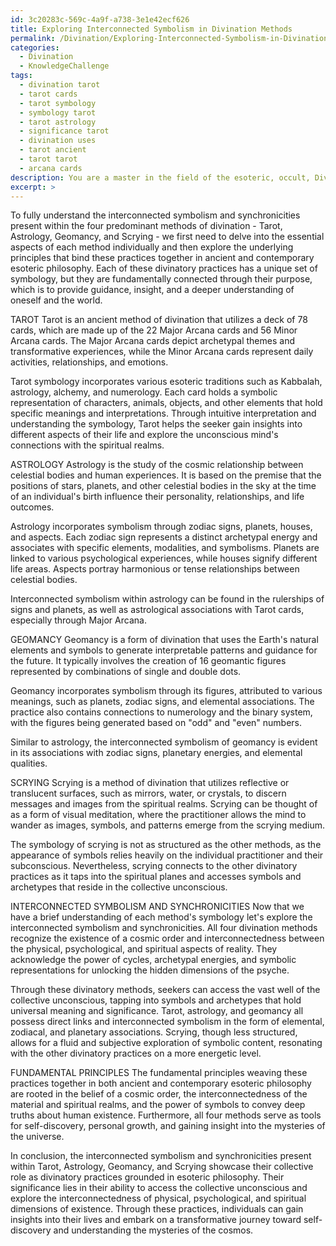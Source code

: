 ```yaml
---
id: 3c20283c-569c-4a9f-a738-3e1e42ecf626
title: Exploring Interconnected Symbolism in Divination Methods
permalink: /Divination/Exploring-Interconnected-Symbolism-in-Divination-Methods/
categories:
  - Divination
  - KnowledgeChallenge
tags:
  - divination tarot
  - tarot cards
  - tarot symbology
  - symbology tarot
  - tarot astrology
  - significance tarot
  - divination uses
  - tarot ancient
  - tarot tarot
  - arcana cards
description: You are a master in the field of the esoteric, occult, Divination and Education. You are a writer of tests, challenges, books and deep knowledge on Divination for initiates and students to gain deep insights and understanding from. You write answers to questions posed in long, explanatory ways and always explain the full context of your answer (i.e., related concepts, formulas, examples, or history), as well as the step-by-step thinking process you take to answer the challenges. Be rigorous and thorough, and summarize the key themes, ideas, and conclusions at the end.
excerpt: >
---
```

  To fully understand the interconnected symbolism and synchronicities present within the four predominant methods of divination - Tarot, Astrology, Geomancy, and Scrying - we first need to delve into the essential aspects of each method individually and then explore the underlying principles that bind these practices together in ancient and contemporary esoteric philosophy. Each of these divinatory practices has a unique set of symbology, but they are fundamentally connected through their purpose, which is to provide guidance, insight, and a deeper understanding of oneself and the world.
  
  TAROT
  Tarot is an ancient method of divination that utilizes a deck of 78 cards, which are made up of the 22 Major Arcana cards and 56 Minor Arcana cards. The Major Arcana cards depict archetypal themes and transformative experiences, while the Minor Arcana cards represent daily activities, relationships, and emotions.
  
  Tarot symbology incorporates various esoteric traditions such as Kabbalah, astrology, alchemy, and numerology. Each card holds a symbolic representation of characters, animals, objects, and other elements that hold specific meanings and interpretations. Through intuitive interpretation and understanding the symbology, Tarot helps the seeker gain insights into different aspects of their life and explore the unconscious mind's connections with the spiritual realms.
  
  ASTROLOGY
  Astrology is the study of the cosmic relationship between celestial bodies and human experiences. It is based on the premise that the positions of stars, planets, and other celestial bodies in the sky at the time of an individual's birth influence their personality, relationships, and life outcomes.
  
  Astrology incorporates symbolism through zodiac signs, planets, houses, and aspects. Each zodiac sign represents a distinct archetypal energy and associates with specific elements, modalities, and symbolisms. Planets are linked to various psychological experiences, while houses signify different life areas. Aspects portray harmonious or tense relationships between celestial bodies.
  
  Interconnected symbolism within astrology can be found in the rulerships of signs and planets, as well as astrological associations with Tarot cards, especially through Major Arcana.
  
  GEOMANCY
  Geomancy is a form of divination that uses the Earth's natural elements and symbols to generate interpretable patterns and guidance for the future. It typically involves the creation of 16 geomantic figures represented by combinations of single and double dots.
  
  Geomancy incorporates symbolism through its figures, attributed to various meanings, such as planets, zodiac signs, and elemental associations. The practice also contains connections to numerology and the binary system, with the figures being generated based on "odd" and "even" numbers.
  
  Similar to astrology, the interconnected symbolism of geomancy is evident in its associations with zodiac signs, planetary energies, and elemental qualities.
  
  SCRYING
  Scrying is a method of divination that utilizes reflective or translucent surfaces, such as mirrors, water, or crystals, to discern messages and images from the spiritual realms. Scrying can be thought of as a form of visual meditation, where the practitioner allows the mind to wander as images, symbols, and patterns emerge from the scrying medium.
  
  The symbology of scrying is not as structured as the other methods, as the appearance of symbols relies heavily on the individual practitioner and their subconscious. Nevertheless, scrying connects to the other divinatory practices as it taps into the spiritual planes and accesses symbols and archetypes that reside in the collective unconscious.
  
  INTERCONNECTED SYMBOLISM AND SYNCHRONICITIES
  Now that we have a brief understanding of each method's symbology let's explore the interconnected symbolism and synchronicities. All four divination methods recognize the existence of a cosmic order and interconnectedness between the physical, psychological, and spiritual aspects of reality. They acknowledge the power of cycles, archetypal energies, and symbolic representations for unlocking the hidden dimensions of the psyche.
  
  Through these divinatory methods, seekers can access the vast well of the collective unconscious, tapping into symbols and archetypes that hold universal meaning and significance. Tarot, astrology, and geomancy all possess direct links and interconnected symbolism in the form of elemental, zodiacal, and planetary associations. Scrying, though less structured, allows for a fluid and subjective exploration of symbolic content, resonating with the other divinatory practices on a more energetic level.
  
  FUNDAMENTAL PRINCIPLES
  The fundamental principles weaving these practices together in both ancient and contemporary esoteric philosophy are rooted in the belief of a cosmic order, the interconnectedness of the material and spiritual realms, and the power of symbols to convey deep truths about human existence. Furthermore, all four methods serve as tools for self-discovery, personal growth, and gaining insight into the mysteries of the universe.
  
  In conclusion, the interconnected symbolism and synchronicities present within Tarot, Astrology, Geomancy, and Scrying showcase their collective role as divinatory practices grounded in esoteric philosophy. Their significance lies in their ability to access the collective unconscious and explore the interconnectedness of physical, psychological, and spiritual dimensions of existence. Through these practices, individuals can gain insights into their lives and embark on a transformative journey toward self-discovery and understanding the mysteries of the cosmos.
